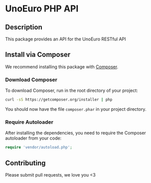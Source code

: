 # UnoEuro PHP API #

## Description ##

This package provides an API for the UnoEuro RESTful API

## Install via Composer ##

We recommend installing this package with [Composer](http://getcomposer.org/).

### Download Composer ###

To download Composer, run in the root directory of your project:

```bash
curl -sS https://getcomposer.org/installer | php
```

You should now have the file `composer.phar` in your project directory.

### Require Autoloader ###

After installing the dependencies, you need to require the Composer autoloader
from your code:

```php
require 'vendor/autoload.php';
```

## Contributing ##

Please submit pull requests, we love you <3
